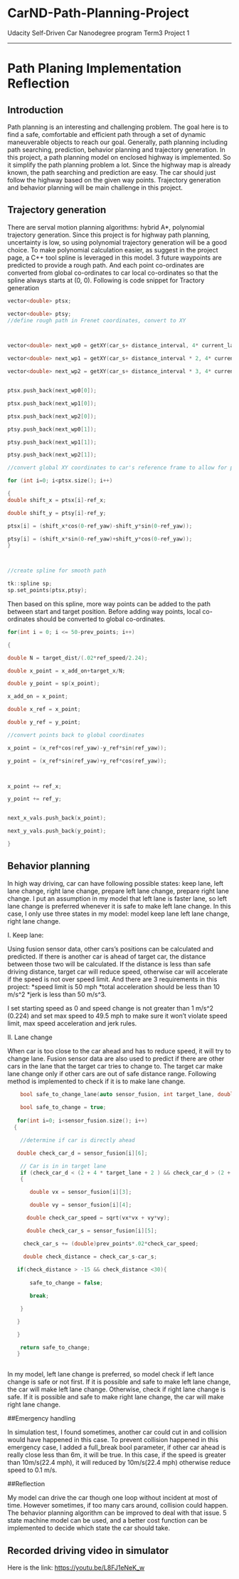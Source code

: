 # CarND-Path-Planning-Project
Udacity Self-Driven Car Nanodegree program Term3 Project 1 

---

# Path Planing Implementation Reflection

## Introduction
Path planning is an interesting and challenging problem. The goal here is to find a safe, comfortable and efficient path through a set of dynamic maneuverable objects to reach our goal. Generally, path planning including path searching, prediction, behavior planning and trajectory generation. In this project, a path planning model on enclosed highway is implemented. So it simplify the path planning problem a lot. Since the highway map is already known, the path searching and prediction are easy. The car should just follow the highway based on the given way points. Trajectory generation and behavior planning will be main challenge in this project. 

## Trajectory generation

There are serval motion planning algorithms: hybrid A*, polynomial trajectory generation. Since this project is for highway path planning, uncertainty is low, so using polynomial trajectory generation will be a good choice. To make polynomial calculation easier, as suggest in the project page, a C++ tool spline is leveraged in this model. 3 future waypoints are predicted to provide a rough path. And each point co-ordinates are converted from global co-ordinates to car local co-ordinates so that the spline always starts at (0, 0). Following is code snippet for Tractory generation

```C++
vector<double> ptsx;

vector<double> ptsy;
//define rough path in Frenet coordinates, convert to XY



vector<double> next_wp0 = getXY(car_s+ distance_interval, 4* current_lane + 2, map_waypoints_s, map_waypoints_x, map_waypoints_y);

vector<double> next_wp1 = getXY(car_s+ distance_interval * 2, 4* current_lane + 2, map_waypoints_s, map_waypoints_x, map_waypoints_y);

vector<double> next_wp2 = getXY(car_s+ distance_interval * 3, 4* current_lane + 2, map_waypoints_s, map_waypoints_x, map_waypoints_y);


ptsx.push_back(next_wp0[0]);

ptsx.push_back(next_wp1[0]);

ptsx.push_back(next_wp2[0]);

ptsy.push_back(next_wp0[1]);

ptsy.push_back(next_wp1[1]);

ptsy.push_back(next_wp2[1]);

//convert global XY coordinates to car's reference frame to allow for polynomial smoothing

for (int i=0; i<ptsx.size(); i++)

{
double shift_x = ptsx[i]-ref_x;

double shift_y = ptsy[i]-ref_y;

ptsx[i] = (shift_x*cos(0-ref_yaw)-shift_y*sin(0-ref_yaw));

ptsy[i] = (shift_x*sin(0-ref_yaw)+shift_y*cos(0-ref_yaw));
}



//create spline for smooth path

tk::spline sp;
sp.set_points(ptsx,ptsy);
```


Then based on this spline, more way points can be added to the path between start and target position. Before adding way points, local co-ordinates should be converted to global co-ordinates.

```C++
for(int i = 0; i <= 50-prev_points; i++)

{

double N = target_dist/(.02*ref_speed/2.24);

double x_point = x_add_on+target_x/N;

double y_point = sp(x_point);

x_add_on = x_point;

double x_ref = x_point;

double y_ref = y_point;

//convert points back to global coordinates

x_point = (x_ref*cos(ref_yaw)-y_ref*sin(ref_yaw));

y_point = (x_ref*sin(ref_yaw)+y_ref*cos(ref_yaw));



x_point += ref_x;

y_point += ref_y;


next_x_vals.push_back(x_point);

next_y_vals.push_back(y_point);

}

```


## Behavior planning

In high way driving, car can have following possible states: keep lane, left lane change, right lane change, prepare left lane change, prepare right lane change. I put an assumption in my model that left lane is faster lane, so left lane change is preferred whenever it is safe to make left lane change. In this case, I only use three states in my model: model keep lane left lane change, right lane change. 

I. Keep lane: 

Using fusion sensor data, other cars’s positions can be calculated and predicted.  If there is another car is ahead of target car, the distance between those two will be calculated. If the distance is less than safe driving distance, target car will reduce speed, otherwise car will accelerate if the speed is not over speed limit.  And there are 3 requirements in this project:
  *speed limit is 50 mph
  *total acceleration should be less than 10 m/s^2
  *jerk is less than 50 m/s^3.

I set starting speed as 0 and speed change is not greater than 1 m/s^2 (0.224) and set max speed to 49.5 mph to make sure it won’t violate speed limit, max speed acceleration and jerk rules. 

II. Lane change

When car is too close to the car ahead and has to reduce speed, it will try to change lane. Fusion sensor data are also used to predict if there are other cars in the lane that the target car tries to change to. The target car make lane change only if other cars are out of safe distance range. Following method is implemented to check if it is to make lane change.

```C++
    bool safe_to_change_lane(auto sensor_fusion, int target_lane, double car_s, int prev_points ){
    
    bool safe_to_change = true;
    
   for(int i=0; i<sensor_fusion.size(); i++)
  {

    //determine if car is directly ahead

   double check_car_d = sensor_fusion[i][6];

    // Car is in in target lane   
    if (check_car_d < (2 + 4 * target_lane + 2 ) && check_car_d > (2 + 4 * target_lane - 2)) 
    {

       double vx = sensor_fusion[i][3];

       double vy = sensor_fusion[i][4];

      double check_car_speed = sqrt(vx*vx + vy*vy);

      double check_car_s = sensor_fusion[i][5];

     check_car_s += (double)prev_points*.02*check_car_speed;

     double check_distance = check_car_s-car_s;
     
   if(check_distance > -15 && check_distance <30){
   
       safe_to_change = false;

       break;

    }

   }

   }

    return safe_to_change;
   }   
   
```
In my model, left lane change is preferred, so model check if left lance change is safe or not first. If it is possible and safe to make left lane change, the car will make left lane change. Otherwise, check if right lane change is safe. If it is possible and safe to make right lane change, the car will make right lane change.

##Emergency handling

In simulation test, I found sometimes, another car could cut in and collision would have happened in this case. To prevent collision happened in this emergency case, I added a full_break bool parameter, if other car ahead is really close less than 6m, it will be true. In this case, if the speed is greater than 10m/s(22.4 mph), it will reduced by 10m/s(22.4 mph) otherwise reduce speed to 0.1 m/s.

##Reflection

My model can drive the car though one loop without incident at most of time. However sometimes, if too many cars around, collision could happen. The behavior planning algorithm can be improved to deal with that issue. 5 state machine model can be used, and a better cost function can be implemented to decide which state the car should take.  

## Recorded driving video in simulator

Here is the link:
https://youtu.be/L8FJ1eNeK_w






